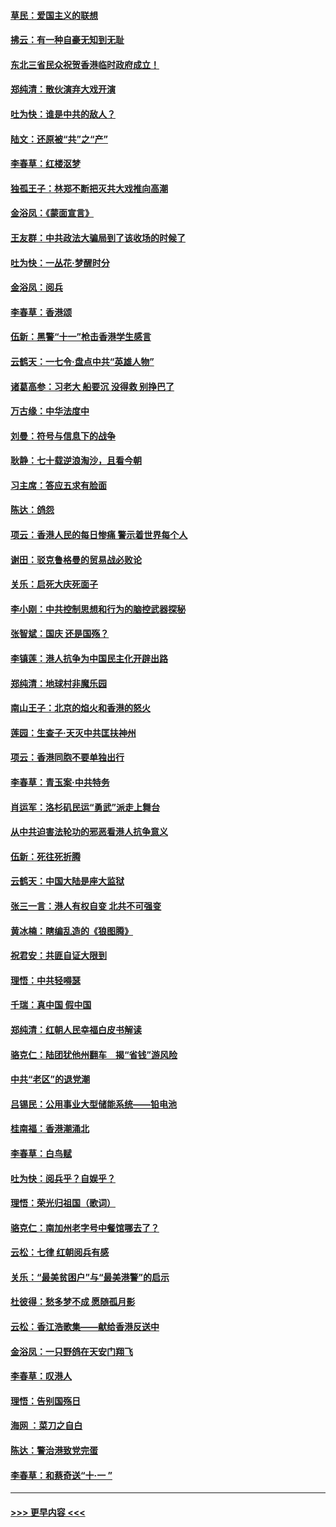 #### [草民：爱国主义的联想](../pages/nsc993/n11572333.md?t=10070333) 
#### [拂云：有一种自豪无知到无耻](../pages/nsc993/n11572006.md?t=10070333) 
#### [东北三省民众祝贺香港临时政府成立！](../pages/nsc993/n11571215.md?t=10070333) 
#### [郑纯清：散伙演弃大戏开演](../pages/nsc993/n11570826.md?t=10070333) 
#### [吐为快：谁是中共的敌人？](../pages/nsc993/n11570817.md?t=10070333) 
#### [陆文：还原被“共”之“产”](../pages/nsc993/n11570798.md?t=10070333) 
#### [李春草：红楼沤梦](../pages/nsc993/n11569673.md?t=10070333) 
#### [独孤王子：林郑不断把灭共大戏推向高潮](../pages/nsc993/n11569381.md?t=10070333) 
#### [金浴凤：《蒙面宣言》](../pages/nsc993/n11569368.md?t=10070333) 
#### [王友群：中共政法大骗局到了该收场的时候了](../pages/nsc993/n11568940.md?t=10070333) 
#### [吐为快：一丛花‧梦醒时分](../pages/nsc993/n11567491.md?t=10070333) 
#### [金浴凤：阅兵](../pages/nsc993/n11567454.md?t=10070333) 
#### [李春草：香港颂](../pages/nsc993/n11567444.md?t=10070333) 
#### [伍新：黑警“十一”枪击香港学生感言](../pages/nsc993/n11567426.md?t=10070333) 
#### [云鹤天：一七令‧盘点中共“英雄人物”](../pages/nsc993/n11567091.md?t=10070333) 
#### [诸葛高参：习老大 船要沉 没得救 别挣巴了](../pages/nsc993/n11566976.md?t=10070333) 
#### [万古缘：中华法度中](../pages/nsc993/n11566726.md?t=10070333) 
#### [刘曼：符号与信息下的战争](../pages/nsc993/n11564655.md?t=10070333) 
#### [耿静：七十载逆浪淘沙，且看今朝](../pages/nsc993/n11564520.md?t=10070333) 
#### [习主席：答应五求有脸面](../pages/nsc993/n11563953.md?t=10070333) 
#### [陈达：鸽怨](../pages/nsc993/n11561879.md?t=10070333) 
#### [项云：香港人民的每日惨痛  警示着世界每个人](../pages/nsc993/n11559273.md?t=10070333) 
#### [谢田：驳克鲁格曼的贸易战必败论](../pages/nsc993/n11555840.md?t=10070333) 
#### [关乐：启死大庆死面子](../pages/nsc993/n11556823.md?t=10070333) 
#### [李小刚：中共控制思想和行为的脑控武器探秘](../pages/nsc993/n11556776.md?t=10070333) 
#### [张智斌：国庆  还是国殇？](../pages/nsc993/n11556617.md?t=10070333) 
#### [李镇莲：港人抗争为中国民主化开辟出路](../pages/nsc993/n11556570.md?t=10070333) 
#### [郑纯清：地球村非魔乐园](../pages/nsc993/n11555415.md?t=10070333) 
#### [南山王子：北京的焰火和香港的怒火](../pages/nsc993/n11555318.md?t=10070333) 
#### [莲园：生查子·天灭中共匡扶神州](../pages/nsc993/n11555302.md?t=10070333) 
#### [项云：香港同胞不要单独出行](../pages/nsc993/n11555276.md?t=10070333) 
#### [李春草：青玉案‧中共特务](../pages/nsc993/n11552356.md?t=10070333) 
#### [肖运军：洛杉矶民运“勇武”派走上舞台](../pages/nsc993/n11551595.md?t=10070333) 
#### [从中共迫害法轮功的邪恶看港人抗争意义](../pages/nsc993/n11540858.md?t=10070333) 
#### [伍新：死往死折腾](../pages/nsc993/n11550174.md?t=10070333) 
#### [云鹤天：中国大陆是座大监狱](../pages/nsc993/n11550155.md?t=10070333) 
#### [张三一言：港人有权自变 北共不可强变](../pages/nsc993/n11550132.md?t=10070333) 
#### [黄冰楠：瞎编乱造的《狼图腾》](../pages/nsc993/n11550082.md?t=10070333) 
#### [祝君安：共匪自证大限到](../pages/nsc993/n11550041.md?t=10070333) 
#### [理悟：中共轻嘚瑟](../pages/nsc993/n11547978.md?t=10070333) 
#### [千瑞：真中国 假中国](../pages/nsc993/n11547865.md?t=10070333) 
#### [郑纯清：红朝人民幸福白皮书解读](../pages/nsc993/n11547499.md?t=10070333) 
#### [骆克仁：陆团犹他州翻车　揭“省钱”游风险](../pages/nsc993/n11546977.md?t=10070333) 
#### [中共“老区”的退党潮](../pages/nsc993/n11545995.md?t=10070333) 
#### [吕锡民：公用事业大型储能系统——铅电池](../pages/nsc993/n11545701.md?t=10070333) 
#### [桂南福：香港潮涌北](../pages/nsc993/n11545682.md?t=10070333) 
#### [李春草：白鸟赋](../pages/nsc993/n11545663.md?t=10070333) 
#### [吐为快：阅兵乎？自娱乎？](../pages/nsc993/n11545625.md?t=10070333) 
#### [理悟：荣光归祖国（歌词）](../pages/nsc993/n11545616.md?t=10070333) 
#### [骆克仁：南加州老字号中餐馆哪去了？](../pages/nsc993/n11545120.md?t=10070333) 
#### [云松：七律 红朝阅兵有感](../pages/nsc993/n11542394.md?t=10070333) 
#### [关乐：“最美贫困户”与“最美港警”的启示](../pages/nsc993/n11542252.md?t=10070333) 
#### [杜彼得：愁多梦不成 愿随孤月影](../pages/nsc993/n11540296.md?t=10070333) 
#### [云松：香江浩歌集——献给香港反送中](../pages/nsc993/n11540149.md?t=10070333) 
#### [金浴凤：一只野鸽在天安门翔飞](../pages/nsc993/n11540280.md?t=10070333) 
#### [李春草：叹港人](../pages/nsc993/n11540119.md?t=10070333) 
#### [理悟：告别国殇日](../pages/nsc993/n11539610.md?t=10070333) 
#### [海网 ：菜刀之自白](../pages/nsc993/n11539597.md?t=10070333) 
#### [陈达：警治港致党完蛋](../pages/nsc993/n11538127.md?t=10070333) 
#### [李春草：和蔡奇送“十·一 ”](../pages/nsc993/n11537810.md?t=10070333) 

----
#### [ >>> 更早内容 <<< ](../indexes/nsc993-earlier.md)
